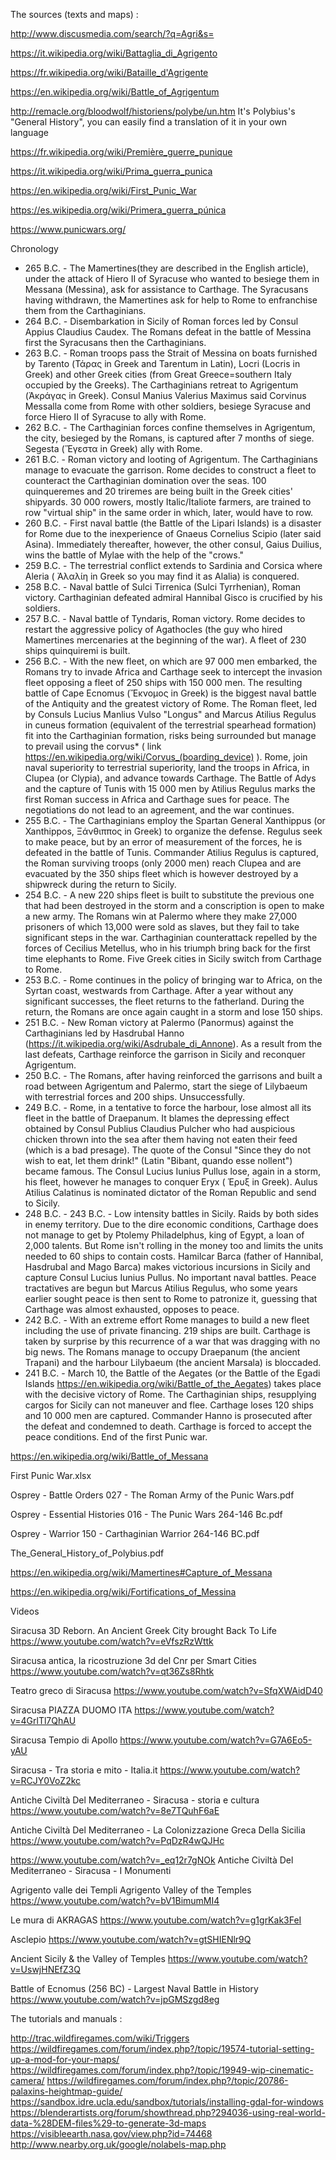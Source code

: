 The sources (texts and maps) :

http://www.discusmedia.com/search/?q=Agri&s=

https://it.wikipedia.org/wiki/Battaglia_di_Agrigento

https://fr.wikipedia.org/wiki/Bataille_d'Agrigente

https://en.wikipedia.org/wiki/Battle_of_Agrigentum

http://remacle.org/bloodwolf/historiens/polybe/un.htm It's Polybius's "General History", you can easily find a translation of it in your own language

https://fr.wikipedia.org/wiki/Première_guerre_punique

https://it.wikipedia.org/wiki/Prima_guerra_punica

https://en.wikipedia.org/wiki/First_Punic_War

https://es.wikipedia.org/wiki/Primera_guerra_púnica

https://www.punicwars.org/

Chronology
- 265 B.C. - The Mamertines(they are described in the English article), under the attack of Hiero II of Syracuse who wanted to besiege them in Messana (Messina), ask for assistance to Carthage. The Syracusans having withdrawn, the Mamertines ask for help to Rome to enfranchise them from the Carthaginians.
- 264 B.C. - Disembarkation in Sicily of Roman forces led by Consul Appius Claudius Caudex. The Romans defeat in the battle of Messina first the Syracusans then the Carthaginians.
- 263 B.C. - Roman troops pass the Strait of Messina on boats furnished by Tarento (Τάρας in Greek and Tarentum in Latin),  Locri (Locris in Greek) and other Greek cities (from Great Greece=southern Italy occupied by the Greeks). The Carthaginians retreat to Agrigentum (Ἀκράγας in Greek). Consul Manius Valerius Maximus said Corvinus Messalla come from Rome with other soldiers, besiege Syracuse and force Hiero II of Syracuse to ally with Rome.
- 262 B.C. - The Carthaginian forces confine themselves in Agrigentum, the city, besieged by the Romans, is captured after 7 months of siege. Segesta (Ἕγεστα in Greek) ally with Rome.
- 261 B.C. - Roman victory and looting of Agrigentum. The Carthaginians manage to evacuate the garrison. Rome decides to construct a fleet to counteract the Carthaginian domination over the seas. 100 quinqueremes and 20 triremes are being built in the Greek cities' shipyards. 30 000 rowers, mostly Italic/Italiote farmers, are trained to row "virtual ship" in the same order in which, later, would have to row.
- 260 B.C. - First naval battle (the Battle of the Lipari Islands) is a disaster for Rome due to the inexperience of Gnaeus Cornelius Scipio (later said Asina). Immediately thereafter, however, the other consul, Gaius Duilius, wins the battle of Mylae with the help of the "crows."
- 259 B.C. - The terrestrial conflict extends to Sardinia and Corsica where Aleria ( Ἀλαλίη in Greek so you may find it as Alalia) is conquered.
- 258 B.C. - Naval battle of Sulci Tirrenica (Sulci Tyrrhenian), Roman victory. Carthaginian defeated admiral Hannibal Gisco is crucified by his soldiers.
- 257 B.C. - Naval battle of Tyndaris, Roman victory. Rome decides to restart the aggressive policy of Agathocles (the guy who hired Mamertines mercenaries at the beginning of the war). A fleet of 230 ships quinquiremi is built.
- 256 B.C. -  With the new fleet, on which are 97 000 men embarked, the Romans try to invade Africa and Carthage seek to intercept the invasion fleet opposing a fleet of 250 ships with 150 000 men.  The resulting battle of Cape Ecnomus (Ἔκνομος in Greek) is the biggest naval battle of the Antiquity and the greatest victory of Rome. The Roman fleet, led by Consuls Lucius Manlius Vulso "Longus" and Marcus Atilius Regulus in cuneus formation (equivalent of the terrestrial spearhead formation) fit into the Carthaginian formation, risks being surrounded but manage to prevail using the corvus* ( link https://en.wikipedia.org/wiki/Corvus_(boarding_device) ). Rome, join naval superiority to terrestrial superiority, land the troops in Africa, in Clupea (or Clypia), and advance towards Carthage. The Battle of Adys and the capture of Tunis with 15 000 men by Atilius Regulus marks the first Roman success in Africa and Carthage sues for peace. The negotiations do not lead to an agreement, and the war continues.
- 255 B.C. - The Carthaginians employ the Spartan General Xanthippus (or Xanthippos, Ξάνθιππος in Greek) to organize the defense. Regulus seek to make peace, but by an error of measurement of the forces, he is defeated in the battle of Tunis. Commander Atilius Regulus is captured, the Roman surviving troops (only 2000 men) reach Clupea and are evacuated by the 350 ships fleet which is however destroyed by a shipwreck during the return to Sicily.
- 254 B.C. - A new 220 ships fleet is built to substitute the previous one that had been destroyed in the storm and a conscription is open to make a new army. The Romans win at Palermo where they make 27,000 prisoners of which 13,000 were sold as slaves, but they fail to take significant steps in the war. Carthaginian counterattack repelled by the forces of Cecilius Metellus, who in his triumph bring back for the first time elephants to Rome. Five Greek cities in Sicily switch from Carthage to Rome.
- 253 B.C. - Rome continues in the policy of bringing war to Africa, on the Syrtan coast, westwards from Carthage. After a year without any significant successes, the fleet returns to the fatherland. During the return, the Romans are once again caught in a storm and lose 150 ships.
- 251 B.C. - New Roman victory at Palermo (Panormus) against the Carthaginians led by Hasdrubal Hanno (https://it.wikipedia.org/wiki/Asdrubale_di_Annone). As a result from the last defeats, Carthage reinforce the garrison in Sicily and reconquer Agrigentum.
- 250 B.C. - The Romans, after having reinforced the garrisons and built a road between Agrigentum and Palermo, start the siege of Lilybaeum with terrestrial forces and 200 ships. Unsuccessfully.
- 249 B.C. - Rome, in a tentative to force the harbour, lose almost all its fleet in the battle of Draepanum. It blames the depressing effect obtained by Consul Publius Claudius Pulcher who had auspicious chicken thrown into the sea after them having not eaten their feed (which is a bad presage). The quote of the Consul "Since they do not wish to eat, let them drink!" (Latin "Bibant, quando esse nollent") became famous. The Consul Lucius Iunius Pullus lose, again in a storm, his fleet, however he manages to conquer Eryx ( Έρυξ  in Greek). Aulus Atilius Calatinus is nominated dictator of the Roman Republic and send to Sicily.
- 248 B.C. - 243 B.C. - Low intensity battles in Sicily. Raids by both sides in enemy territory. Due to the dire economic conditions, Carthage does not manage to get by Ptolemy Philadelphus, king of Egypt, a loan of 2,000 talents. But Rome isn't rolling in the money too and limits the units needed to 60 ships to contain costs. Hamilcar Barca (father of Hannibal, Hasdrubal and Mago Barca) makes victorious incursions in Sicily and capture Consul Lucius Iunius Pullus. No important naval battles.  Peace tractatives are begun but Marcus Atilius Regulus, who some years earlier sought peace is then sent to Rome to patronize it, guessing that Carthage was almost exhausted, opposes to peace.
- 242 B.C. - With an extreme effort Rome manages to build a new fleet including the use of private financing. 219 ships are built. Carthage is taken by surprise by this recurrence of a war that was dragging with no big news. The Romans manage to occupy Draepanum (the ancient Trapani) and  the harbour Lilybaeum (the ancient Marsala) is bloccaded.
- 241 B.C. - March 10, the Battle of the Aegates (or the Battle of the Egadi Islands https://en.wikipedia.org/wiki/Battle_of_the_Aegates) takes place with the decisive victory of Rome. The Carthaginian ships, resupplying cargos for Sicily can not maneuver and flee. Carthage loses 120 ships and 10 000 men are captured. Commander Hanno is prosecuted after the defeat and condemned to death. Carthage is forced to accept the peace conditions. End of the first Punic war.
 

https://en.wikipedia.org/wiki/Battle_of_Messana

First Punic War.xlsx

Osprey - Battle Orders 027 - The Roman Army of the Punic Wars.pdf

Osprey - Essential Histories 016 - The Punic Wars 264-146 Bc.pdf

Osprey - Warrior 150 - Carthaginian Warrior 264-146 BC.pdf

The_General_History_of_Polybius.pdf

https://en.wikipedia.org/wiki/Mamertines#Capture_of_Messana

https://en.wikipedia.org/wiki/Fortifications_of_Messina

Videos

Siracusa 3D Reborn. An Ancient Greek City brought Back To Life
https://www.youtube.com/watch?v=eVfszRzWttk

Siracusa antica, la ricostruzione 3d del Cnr per Smart Cities
https://www.youtube.com/watch?v=qt36Zs8Rhtk

Teatro greco di Siracusa
https://www.youtube.com/watch?v=SfqXWAidD40

Siracusa PIAZZA DUOMO ITA
https://www.youtube.com/watch?v=4GrlTl7QhAU

Siracusa Tempio di Apollo
https://www.youtube.com/watch?v=G7A6Eo5-yAU

Siracusa - Tra storia e mito - Italia.it
https://www.youtube.com/watch?v=RCJY0VoZ2kc

Antiche Civiltà Del Mediterraneo - Siracusa - storia e cultura
https://www.youtube.com/watch?v=8e7TQuhF6aE

Antiche Civiltà Del Mediterraneo - La Colonizzazione Greca Della Sicilia
https://www.youtube.com/watch?v=PqDzR4wQJHc

https://www.youtube.com/watch?v=_eq12r7gNOk
Antiche Civiltà Del Mediterraneo - Siracusa - I Monumenti

Agrigento valle dei Templi Agrigento Valley of the Temples
https://www.youtube.com/watch?v=bV1BimumMI4

Le mura di AKRAGAS
https://www.youtube.com/watch?v=g1grKak3FeI

Asclepio
https://www.youtube.com/watch?v=gtSHIENlr9Q

Ancient Sicily & the Valley of Temples
https://www.youtube.com/watch?v=UswjHNEfZ3Q

Battle of Ecnomus (256 BC) - Largest Naval Battle in History
https://www.youtube.com/watch?v=jpGMSzgd8eg


The tutorials and manuals :

http://trac.wildfiregames.com/wiki/Triggers
https://wildfiregames.com/forum/index.php?/topic/19574-tutorial-setting-up-a-mod-for-your-maps/
https://wildfiregames.com/forum/index.php?/topic/19949-wip-cinematic-camera/
https://wildfiregames.com/forum/index.php?/topic/20786-palaxins-heightmap-guide/
https://sandbox.idre.ucla.edu/sandbox/tutorials/installing-gdal-for-windows
https://blenderartists.org/forum/showthread.php?294036-using-real-world-data-%28DEM-files%29-to-generate-3d-maps
https://visibleearth.nasa.gov/view.php?id=74468
http://www.nearby.org.uk/google/nolabels-map.php
